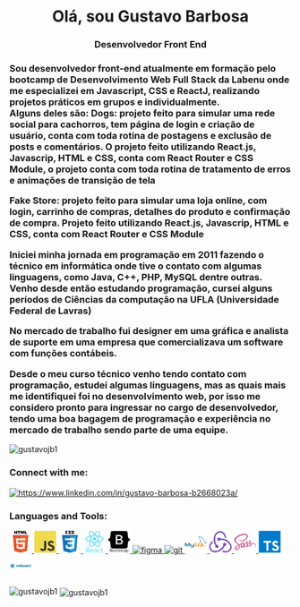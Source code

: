<h1 align="center">Olá, sou Gustavo Barbosa</h1>
<h3 align="center">Desenvolvedor Front End</h3>
<h3 align="left">Sou desenvolvedor front-end atualmente em formação pelo bootcamp de Desenvolvimento Web Full Stack da Labenu onde me especializei em Javascript, CSS e ReactJ, realizando projetos práticos em grupos e individualmente.
<br>
Alguns deles são:
Dogs: projeto feito para simular uma rede social para cachorros, tem página de login e criação de usuário, conta com toda rotina de postagens e exclusão de posts e comentários. O projeto feito utilizando React.js, Javascrip, HTML e CSS, conta com React Router e CSS Module, o projeto conta com toda rotina de tratamento de erros e animações de transição de tela

Fake Store: projeto feito para simular uma loja online, com login, carrinho de compras, detalhes do produto e confirmação de compra. Projeto feito utilizando React.js, Javascrip, HTML e CSS, conta com React Router e CSS Module

Iniciei minha jornada em programação em 2011 fazendo o técnico em informática onde tive o contato com algumas linguagens, como Java, C++, PHP, MySQL dentre outras. Venho desde então estudando programação, cursei alguns períodos de Ciências da computação na UFLA (Universidade Federal de Lavras)

No mercado de trabalho fui designer em uma gráfica e analista de suporte em uma empresa que comercializava um software com funções contábeis.

Desde o meu curso técnico venho tendo contato com programação, estudei algumas linguagens, mas as quais mais me identifiquei foi no desenvolvimento web, por isso me considero pronto para ingressar no cargo de desenvolvedor, tendo uma boa bagagem de programação e experiência no mercado de trabalho sendo parte de uma equipe.</h3>

<p align="left"> <img src="https://komarev.com/ghpvc/?username=gustavojb1&label=Profile%20views&color=0e75b6&style=flat" alt="gustavojb1" /> </p>

<h3 align="left">Connect with me:</h3>
<p align="left">
<a href="https://linkedin.com/in/https://www.linkedin.com/in/gustavo-barbosa-b2668023a/" target="blank"><img align="center" src="https://raw.githubusercontent.com/rahuldkjain/github-profile-readme-generator/master/src/images/icons/Social/linked-in-alt.svg" alt="https://www.linkedin.com/in/gustavo-barbosa-b2668023a/" height="30" width="40" /></a>

</p>

<h3 align="left">Languages and Tools:</h3>
<p align="left"> 
<a href="https://www.w3.org/html/" target="_blank" rel="noreferrer"> <img src="https://raw.githubusercontent.com/devicons/devicon/master/icons/html5/html5-original-wordmark.svg" alt="html5" width="40" height="40"/> </a>
<a href="https://developer.mozilla.org/en-US/docs/Web/JavaScript" target="_blank" rel="noreferrer"> <img src="https://raw.githubusercontent.com/devicons/devicon/master/icons/javascript/javascript-original.svg" alt="javascript" width="40" height="40"/> </a>
<a href="https://www.w3schools.com/css/" target="_blank" rel="noreferrer"> <img src="https://raw.githubusercontent.com/devicons/devicon/master/icons/css3/css3-original-wordmark.svg" alt="css3" width="40" height="40"/> </a>
 <a href="https://reactjs.org/" target="_blank" rel="noreferrer"> <img src="https://raw.githubusercontent.com/devicons/devicon/master/icons/react/react-original-wordmark.svg" alt="react" width="40" height="40"/> </a>
 <a href="https://getbootstrap.com" target="_blank" rel="noreferrer"> <img src="https://raw.githubusercontent.com/devicons/devicon/master/icons/bootstrap/bootstrap-plain-wordmark.svg" alt="bootstrap" width="40" height="40"/> </a> 
 <a href="https://www.figma.com/" target="_blank" rel="noreferrer"> <img src="https://www.vectorlogo.zone/logos/figma/figma-icon.svg" alt="figma" width="40" height="40"/> </a>
 <a href="https://git-scm.com/" target="_blank" rel="noreferrer"> <img src="https://www.vectorlogo.zone/logos/git-scm/git-scm-icon.svg" alt="git" width="40" height="40"/> </a> 
 <a href="https://www.mysql.com/" target="_blank" rel="noreferrer"> <img src="https://raw.githubusercontent.com/devicons/devicon/master/icons/mysql/mysql-original-wordmark.svg" alt="mysql" width="40" height="40"/> </a>
<a href="https://redux.js.org" target="_blank" rel="noreferrer"> <img src="https://raw.githubusercontent.com/devicons/devicon/master/icons/redux/redux-original.svg" alt="redux" width="40" height="40"/> </a>
<a href="https://sass-lang.com" target="_blank" rel="noreferrer"> <img src="https://raw.githubusercontent.com/devicons/devicon/master/icons/sass/sass-original.svg" alt="sass" width="40" height="40"/> </a>
<a href="https://www.typescriptlang.org/" target="_blank" rel="noreferrer"> <img src="https://raw.githubusercontent.com/devicons/devicon/master/icons/typescript/typescript-original.svg" alt="typescript" width="40" height="40"/> </a>
<a href="https://webpack.js.org" target="_blank" rel="noreferrer"> <img src="https://raw.githubusercontent.com/devicons/devicon/d00d0969292a6569d45b06d3f350f463a0107b0d/icons/webpack/webpack-original-wordmark.svg" alt="webpack" width="40" height="40"/> </a>

 </p>

<p><img align="left" src="https://github-readme-stats.vercel.app/api/top-langs?username=gustavojb1&show_icons=true&locale=en&layout=compact" alt="gustavojb1" /></p>

<p>&nbsp;<img align="center" src="https://github-readme-stats.vercel.app/api?username=gustavojb1&show_icons=true&locale=en" alt="gustavojb1" /></p>
